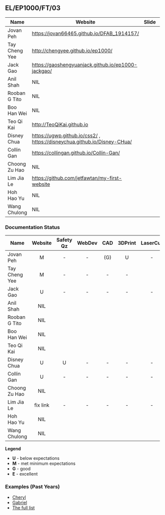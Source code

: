 ## EL/EP1000/FT/03

| Name | Website | Slide | Video |
| ---- | ------- | ----- | ----- |
| Jovan Peh | https://jovan66465.github.io/DFAB_1914157/ |
| Tay Cheng Yee | http://chengyee.github.io/ep1000/ |
| Jack Gao | https://gaoshengyuanjack.github.io/ep1000-jackgao/ |
| Anil Shah | NIL |
| Rooban G Tito | NIL |
| Boo Han Wei | NIL |
| Teo Qi Kai | http://TeoQiKai.github.io |
| Disney Chua | https://ugwp.github.io/css2/ , https://disneychua.github.io/Disney-CHua/ |
| Collin Gan | https://collingan.github.io/Collin-Gan/ |
| Choong Zu Hao | NIL |
| Lim Jia Le | https://github.com/jetfawtan/my-first-website |
| Hoh Hao Yu | NIL |
| Wang Chulong | NIL |

### Documentation Status

| Name | Website | Safety Qz | WebDev | CAD | 3DPrint | LaserCut | EmbPrg | FProj |
| ---- | :-: | :-: | :-: | :-: | :-: | :-: | :-: | :-: |
| Jovan Peh | M | - | - | (G) | U | - |
| Tay Cheng Yee | M | - | - | - | - |
| Jack Gao | U | - | - | - | - | - |
| Anil Shah | NIL |
| Rooban G Tito | NIL |
| Boo Han Wei | NIL |
| Teo Qi Kai | NIL |
| Disney Chua | U | U | - | - | - | - |
| Collin Gan | U | - | - | - | - | - |
| Choong Zu Hao | NIL |
| Lim Jia Le | fix link | - | - | - | - | - |
| Hoh Hao Yu | NIL |
| Wang Chulong | NIL |

**Legend**
- **U** - below expectations<br>
- **M** - met minimum expectations<br>
- **G** - good<br>
- **E** - excellent<br>

### Examples (Past Years)
- [Cheryl](http://chwnzyl.github.io/DFAB/home)
- [Gabriel](https://gabriel-as.github.io/EP1000-SP/main.html)
- [The full list](../2020-S1/ep1000_ay20s1_gp2.md)
